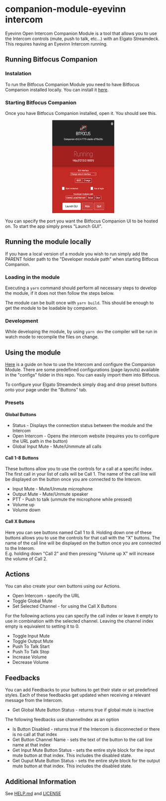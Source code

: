 # companion-module-eyevinn intercom

Eyevinn Open Intercom Companion Module is a tool that allows you to use the Intercom controls (mute, push to talk, etc...) with an Elgato Streamdeck. This requires having an Eyevinn Intercom running.

## Running Bitfocus Companion

### Instalation

To run the Bitfocus Companion Module you need to have Bitfocus Companion installed locally. You can install it [here](https://user.bitfocus.io/download).

### Starting Bitfocus Companion

Once you have Bitfocus Companion installed, open it. You should see this.

<p align="center">
<img src="./images/Bitfocus_Companion.png" width="200" height="300" /> 
</p>
You can specify the port you want the Bitfocus Companion UI to be hosted on. To start the app simply press "Launch GUI".

## Running the module locally

If you have a local version of a module you wish to run simply add the PARENT folder path to the "Developer module path" when starting Bitfocus Companion.

### Loading in the module

Executing a `yarn` command should perform all necessary steps to develop the module, if it does not then follow the steps below.

The module can be built once with `yarn build`. This should be enough to get the module to be loadable by companion.

### Development

While developing the module, by using `yarn dev` the compiler will be run in watch mode to recompile the files on change.

## Using the module

[Here](https://www.google.com) is a guide on how to use the Intercom and configure the Companion Module. There are some predefined configurations (page layouts) available in the "configs" folder in this repo. You can easily import them into Bitfocus.

To configure your Elgato Streamdeck simply drag and drop preset buttons onto your page under the "Buttons" tab.

### Presets

#### Global Buttons

- Status - Displays the connection status between the module and the Intercom
- Open Intercom - Opens the intercom website (requires you to configure the URL path in the button)
- Global Input Mute - Mute/Unmmute all calls

#### Call 1-8 Buttons

These buttons allow you to use the controls for a call at a specific index. The first call in your list of calls will be Call 1. The name of the call line will be displayed on the button once you are connected to the Interom.

- Input Mute - Mute/Unmute microphone
- Output Mute - Mute/Unmute speaker
- PTT - Push to talk (unmute the microphone while pressed)
- Volume up
- Volume down

#### Call X Buttons

Here you can see buttons named Call 1 to 8. Holding down one of these buttons allows you to use the controls for that call with the "X" buttons. The name of the call line will be displayed on the button once you are connected to the Interom. \
E.g. holding down "Call 2" and then pressing "Volume up X" will increase the volume of Call 2.

## Actions

You can also create your own buttons using our Actions.

- Open Intercom - specify the URL
- Toggle Global Mute
- Set Selected Channel - for using the Call X Buttons

For the following actions you can specify the call index or leave it empty to use in combination with the selected channel. Leaving the channel index empty is equivalent to setting it to 0.

- Toggle Input Mute
- Toggle Output Mute
- Push To Talk Start
- Push To Talk Stop
- Increase Volume
- Decrease Volume

## Feedbacks

You can add Feedbacks to your buttons to get their state or set predefined styles. Each of these feedbacks get updated when receiving a relevant message from the Intercom.

- Get Global Mute Button Status - returns true if global mute is inactive

The following feedbacks use channelIndex as an option

- Is Button Disabled - returns true if the Intercom is disconnected or there is no call at that index
- Get Button Channel Name - sets the text of the button to the call line name at that index
- Get Input Mute Button Status - sets the entire style block for the input mute button at that index. This includes the disabled state.
- Get Ouput Mute Button Status - sets the entire style block for the output mute button at that index. This includes the disabled state.

## Additional Information

See [HELP.md](./companion/HELP.md) and [LICENSE](./LICENSE)

